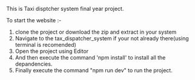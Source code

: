 This is Taxi disptcher system final year project.

To start the website :-

1) clone the project or download the zip and extract in your system
2) Navigate to the tax_dispatcher_system if your not already there(using terminal is recomended)
3) Open the project using Editor 
4) And then execute the command 'npm install' to install all the depandencies.
5) Finally execute the command "npm run dev" to run the project.

